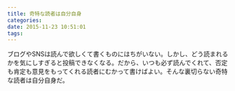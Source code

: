 ```yaml
---
title: 奇特な読者は自分自身
categories:
date: 2015-11-23 10:51:01
tags:
---
```


ブログやSNSは読んで欲しくて書くものにはちがいない。しかし、どう読まれるかを気にしすぎると投稿できなくなる。だから、いつも必ず読んでくれて、否定も肯定も意見をもってくれる読者にむかって書けばよい。そんな裏切らない奇特な読者は自分自身だ。